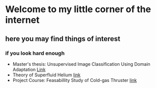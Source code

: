 # Welcome to my little corner of the internet
## here you may find things of interest
### if you look hard enough

* Master's thesis: Unsupervised Image Classification Using Domain Adaptation [Link](project_papers/Exjobb.pdf)
* Theory of Superfluid Helium [link](joelbjervig.github.io/project_papers/Aiken_Taziny_Bjervig.pdf)
* Project Course: Feasabillity Study of Cold-gas Thruster [link](joelbjervig.github.io/project_papers/Gom_Space_project.pdf)
